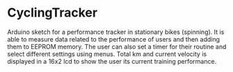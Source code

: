 # CyclingTracker
Arduino sketch for a performance tracker in stationary bikes (spinning). It is able to measure data related to the performance of users and then adding them to EEPROM memory. The user can also set a timer for their routine and select different settings using menus.
Total km and current velocity is displayed in a 16x2 lcd to show the user its current training performance.

